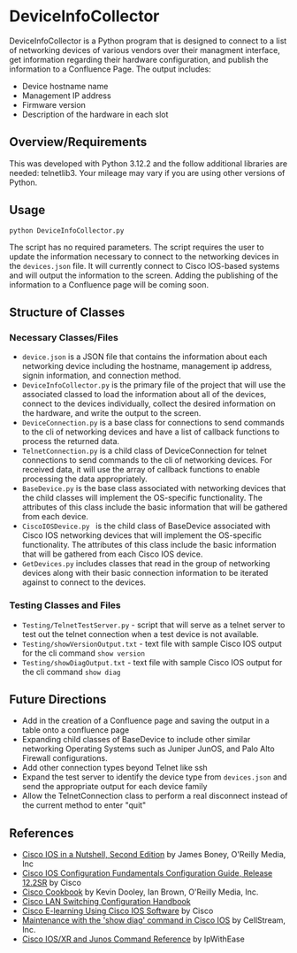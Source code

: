 # DeviceInfoCollector
DeviceInfoCollector is a Python program that is designed to connect to a list of networking devices of various vendors over their managment interface, get information regarding their hardware configuration, and publish the information to a Confluence Page. 
The output includes:
- Device hostname name
- Management IP address
- Firmware version
- Description of the hardware in each slot

## Overview/Requirements
This was developed with Python 3.12.2 and the follow additional libraries are needed: telnetlib3. Your mileage may vary if you are using other versions of Python.

## Usage  
`python DeviceInfoCollector.py`

The script has no required parameters. The script requires the user to update the information necessary to connect to the networking devices in the `devices.json` file. It will currently connect to Cisco IOS-based systems and will output the information to the screen. Adding the publishing of the information to a Confluence page will be coming soon.

## Structure of Classes
### Necessary Classes/Files
- `device.json` is a JSON file that contains the information about each networking device including the hostname, management ip address, signin information, and connection method.
- `DeviceInfoCollector.py` is the primary file of the project that will use the associated classed to load the information about all of the devices, connect to the devices individually, collect the desired information on the hardware, and write the output to the screen.
- `DeviceConnection.py` is a base class for connections to send commands to the cli of networking devices and have a list of callback functions to process the returned data.
- `TelnetConnection.py` is a child class of DeviceConnection for telnet connections to send commands to the cli of networking devices. For received data, it will use the array of callback functions to enable processing the data appropriately.
- `BaseDevice.py` is the base class associated with networking devices that the child classes will implement the OS-specific functionality. The attributes of this class include the basic information that will be gathered from each device.
- `CiscoIOSDevice.py ` is the child class of BaseDevice associated with Cisco IOS networking devices that will implement the OS-specific functionality. The attributes of this class include the basic information that will be gathered from each Cisco IOS device. 
- `GetDevices.py` includes classes that read in the group of networking devices along with their basic connection information to be iterated against to connect to the devices.

### Testing Classes and Files
- `Testing/TelnetTestServer.py` - script that will serve as a telnet server to test out the telnet connection when a test device is not available.
- `Testing/showVersionOutput.txt` - text file with sample Cisco IOS output for the cli command `show version`
- `Testing/showDiagOutput.txt` - text file with sample Cisco IOS output for the cli command `show diag`

## Future Directions
* Add in the creation of a Confluence page and saving the output in a table onto a confluence page
* Expanding child classes of BaseDevice to include other similar networking Operating Systems such as Juniper JunOS, and Palo Alto Firewall configurations. 
* Add other connection types beyond Telnet like ssh
* Expand the test server to identify the device type from `devices.json` and send the appropriate output for each device family
* Allow the TelnetConnection class to perform a real disconnect instead of the current method to enter "quit"

## References
* <ins>Cisco IOS in a Nutshell, Second Edition</ins> by James Boney, O'Reilly Media, Inc
* [Cisco IOS Configuration Fundamentals Configuration Guide, Release 12.2SR](https://www.cisco.com/c/en/us/td/docs/ios/fundamentals/configuration/guide/12_2sr/cf_12_2sr_book.html) by Cisco
* <ins>Cisco Cookbook</ins> by Kevin Dooley, Ian Brown, O'Reilly Media, Inc.
* <ins>Cisco LAN Switching Configuration Handbook
* [Cisco E-learning Using Cisco IOS Software](https://www.cisco.com/E-Learning/bulk/public/tac/cim/cib/using_cisco_ios_software/cmdrefs/show_version.htm) by Cisco
* [Maintenance with the 'show diag' command in Cisco IOS](https://www.cellstream.com/2014/09/29/show-diag-ciscoios/) by CellStream, Inc.
* [Cisco IOS/XR and Junos Command Reference](https://ipwithease.com/cisco-ios-xr-and-junos-command-reference/) by IpWithEase